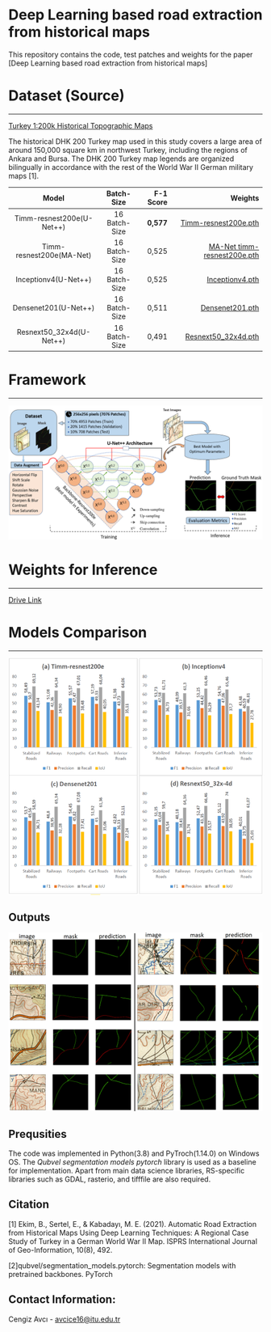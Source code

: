 # Deep Learning based road extraction from historical maps 
This repository contains the code, test patches and weights for the paper [Deep Learning based road extraction from historical maps]

# Dataset (Source)
---------------------
[Turkey 1:200k Historical Topographic Maps](http://digitalarchive.mcmaster.ca/islandora/object/macrepo%3A82339)

The historical DHK 200 Turkey map used in this study covers a large area of around
150,000 square km in northwest Turkey, including the regions of Ankara and Bursa.
The DHK 200 Turkey map legends are organized bilingually in accordance with the rest of the World War II German military
maps [1].

| Model              | Batch-Size | F-1 Score | Weights |
|:--------------------------:|:------------------:|-------------------------:|-------------------------:|
|Timm-resnest200e(U-Net++)                        | 16 Batch-Size                | **0,577**                      | [Timm-resnest200e.pth](https://drive.google.com/drive/folders/146HRDz-075PTf-pyUQO-1ZrU4X1UQ5L2)                   |               
|Timm-resnest200e(MA-Net)                         | 16 Batch-Size                 | 0,525                      | [MA-Net timm-resnest200e.pth](https://drive.google.com/drive/folders/146HRDz-075PTf-pyUQO-1ZrU4X1UQ5L2) 
|Inceptionv4(U-Net++)                          | 16 Batch-Size                 | 0,525                      | [Inceptionv4.pth](https://drive.google.com/drive/folders/146HRDz-075PTf-pyUQO-1ZrU4X1UQ5L2)                 |
|Densenet201(U-Net++)                          | 16 Batch-Size                 | 0,511                     | [Densenet201.pth](https://drive.google.com/drive/folders/146HRDz-075PTf-pyUQO-1ZrU4X1UQ5L2)
|Resnext50_32x4d(U-Net++)                          | 16 Batch-Size                | 0,491                     | [Resnext50_32x4d.pth](https://drive.google.com/drive/u/0/folders/1zQfCouyg3uVd76KNzYpbvrFJ4DGfUPdp)

# Framework
---------------------
![alt text](figures/framework.png)

# Weights for Inference 
---------------------
[Drive Link](https://drive.google.com/drive/u/0/folders/1zQfCouyg3uVd76KNzYpbvrFJ4DGfUPdp)

# Models Comparison
---------------------
![alt text](figures/comparison.png)

Outputs
---------------------
![alt text](figures/resnest200e.png)




Prequsities
---------------------

The code was implemented in Python(3.8) and PyTroch(1.14.0) on Windows OS. The *Qubvel segmentation models pytorch* library is used as a baseline for implementation. 
Apart from main data science libraries, RS-specific libraries such as GDAL, rasterio, and tifffile are also required.

Citation
---------------------

[1] Ekim, B., Sertel, E., & Kabadayı, M. E. (2021). Automatic Road Extraction from Historical Maps Using Deep Learning Techniques: A Regional Case Study of Turkey in a German World War II Map. ISPRS International Journal of Geo-Information, 10(8), 492.

[2]qubvel/segmentation_models.pytorch: Segmentation models with pretrained backbones. PyTorch

Contact Information:
--------------------
Cengiz Avcı - avcice16@itu.edu.tr 
